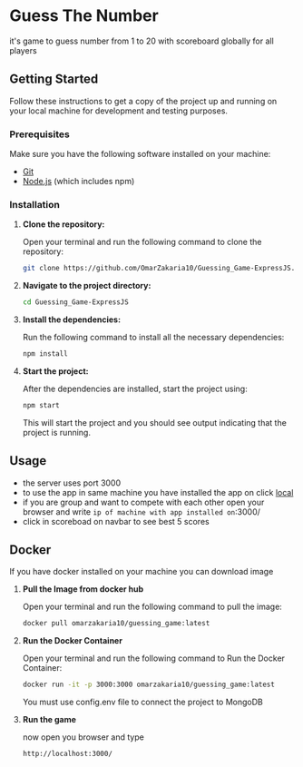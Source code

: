 # Guess The Number

it's game to guess number from 1 to 20 with scoreboard globally for all players

## Getting Started

Follow these instructions to get a copy of the project up and running on your local machine for development and testing purposes.

### Prerequisites

Make sure you have the following software installed on your machine:

- [Git](https://git-scm.com/)
- [Node.js](https://nodejs.org/) (which includes npm)

### Installation

1. **Clone the repository:**

    Open your terminal and run the following command to clone the repository:

    ```bash
    git clone https://github.com/OmarZakaria10/Guessing_Game-ExpressJS.git
    ```


2. **Navigate to the project directory:**

    ```bash
    cd Guessing_Game-ExpressJS
    ```

3. **Install the dependencies:**

    Run the following command to install all the necessary dependencies:

    ```bash
    npm install
    ```

4. **Start the project:**

    After the dependencies are installed, start the project using:

    ```bash
    npm start
    ```

    This will start the project and you should see output indicating that the project is running.

## Usage

- the server uses port 3000
- to use the app in same machine you have installed the app on click [local](http://localhost:3000/)
- if you are group and want to compete with each other open your browser and write `ip of machine with app installed on`:3000/
- click in scoreboad on navbar to see best 5 scores


## Docker 

If you have docker installed on your machine you can download image
1. **Pull the Image from docker hub**

    Open your terminal and run the following command to pull the image:

    ```bash
    docker pull omarzakaria10/guessing_game:latest
    ```
2. **Run the Docker Container**

    Open your terminal and run the following command to Run the Docker Container:

    ```bash
    docker run -it -p 3000:3000 omarzakaria10/guessing_game:latest
    ```
    You must use config.env file to connect the project to MongoDB
3. **Run the game**
    
    now open you browser and type 
    ```url
    http://localhost:3000/
    ```


